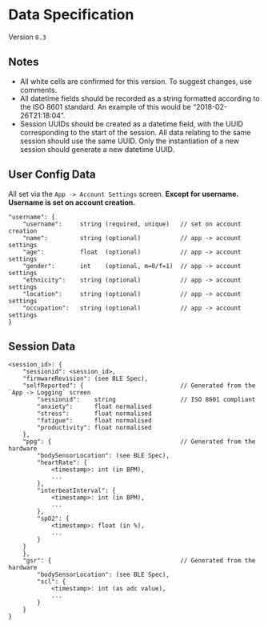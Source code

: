 # Data Specification

Version `0.3`

## Notes

- All white cells are confirmed for this version. To suggest changes, use comments.
- All datetime fields should be recorded as a string formatted according to the ISO 8601 standard. An example of this would be “2018-02-26T21:18:04”.
- Session UUIDs should be created as a datetime field, with the UUID corresponding to the start of the session. All data relating to the same session should use the same UUID. Only the instantiation of a new session should generate a new datetime UUID.

## User Config Data

All set via the `App -> Account Settings` screen. **Except for username. Username is set on account creation.**

```
"username": {
    "username":     string (required, unique)   // set on account creation
    "name":         string (optional)           // app -> account settings
    "age":          float  (optional)           // app -> account settings
    "gender":       int    (optional, m=0/f=1)  // app -> account settings
    "ethnicity":    string (optional)           // app -> account settings
    "location":     string (optional)           // app -> account settings
    "occupation":   string (optional)           // app -> account settings
}
```

## Session Data

```
<session_id>: {
    "sessionid": <session_id>,
    "firmwareRevision": (see BLE Spec),
    "selfReported": {                           // Generated from the `App -> Logging` screen
        "sessionid":    string                  // ISO 8601 compliant
        "anxiety":      float normalised
        "stress":       float normalised
        "fatigue":      float normalised
        "productivity": float normalised
    },
    "ppg": {                                    // Generated from the hardware
        "bodySensorLocation": (see BLE Spec),
        "heartRate": {
            <timestamp>: int (in BPM),
            ...
        },
        "interbeatInterval": {
            <timestamp>: int (in BPM),
            ...
        },
        "spO2": {
            <timestamp>: float (in %),
            ...
        }
    }
    },
    "gsr": {                                    // Generated from the hardware
        "bodySensorLocation": (see BLE Spec),
        "scl": {
            <timestamp>: int (as adc value),
            ...
        }
    }
}
```
